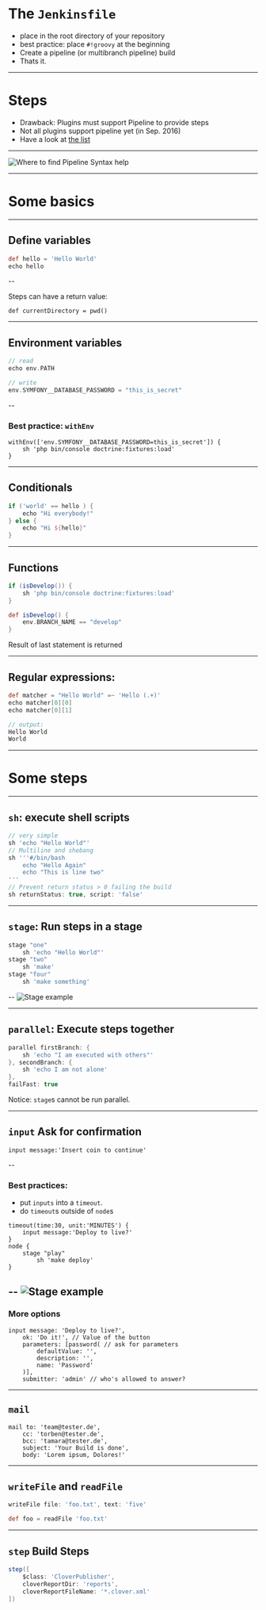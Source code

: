 # The `Jenkinsfile`

- place in the root directory of your repository
- best practice: place `#!groovy` at the beginning
- Create a pipeline (or multibranch pipeline) build
- Thats it.

---

# Steps

- Drawback: Plugins must support Pipeline to provide steps
- Not all plugins support pipeline yet (in Sep. 2016)
- Have a look at [the list](https://github.com/jenkinsci/pipeline-plugin/blob/master/COMPATIBILITY.md)

---

![Where to find Pipeline Syntax help](slides/img/007-pipeline-syntax.png "Where to find Pipeline Syntax help")


---

# Some basics

---

## Define variables

```groovy
def hello = 'Hello World'
echo hello
```
--

Steps can have a return value:

```
def currentDirectory = pwd()
```

---

## Environment variables

```groovy
// read
echo env.PATH

// write
env.SYMFONY__DATABASE_PASSWORD = "this_is_secret"
```
--

### Best practice: `withEnv`

```
withEnv(['env.SYMFONY__DATABASE_PASSWORD=this_is_secret']) {
    sh 'php bin/console doctrine:fixtures:load'
}
```

---

## Conditionals

```groovy
if ('world' == hello ) {
    echo "Hi everybody!"
} else {
    echo "Hi ${hello}"
}
```

---

## Functions

```groovy
if (isDevelop()) {
    sh 'php bin/console doctrine:fixtures:load'
}

def isDevelop() {
    env.BRANCH_NAME == "develop"
}
```

Result of last statement is returned

---

## Regular expressions:

```groovy
def matcher = "Hello World" =~ 'Hello (.+)'
echo matcher[0][0]
echo matcher[0][1]

// output:
Hello World
World
```

---

# Some steps

---

## `sh`: execute shell scripts

```groovy
// very simple
sh 'echo "Hello World"'
// Multiline and shebang
sh '''#/bin/bash
    echo "Hello Again"
    echo "This is line two"
'''
// Prevent return status > 0 failing the build
sh returnStatus: true, script: 'false'
```

---

## `stage`: Run steps in a stage

```groovy
stage "one"
    sh 'echo "Hello World"'
stage "two"
    sh 'make'
stage "four"
    sh 'make something'
```

--
![Stage example](slides/img/007-stage-example.png "stage-example")

---

## `parallel`: Execute steps together

```groovy
parallel firstBranch: {
    sh 'echo "I am executed with others"'
}, secondBranch: {
    sh 'echo I am not alone'
},
failFast: true
```

Notice: `stage`s cannot be run parallel.

---

## `input` Ask for confirmation

```
input message:'Insert coin to continue'
```

--
### Best practices: 

- put `inputs` into a `timeout`.
- do `timeout`s outside of `node`s

```
timeout(time:30, unit:'MINUTES') {
    input message:'Deploy to live?'
}
node {
    stage "play"
        sh 'make deploy'
}
```
--
![Stage example](slides/img/007-message.png "message-example")
--

### More options
```
input message: 'Deploy to live?', 
    ok: 'Do it!', // Value of the button
    parameters: [password( // ask for parameters
        defaultValue: '', 
        description: '', 
        name: 'Password'
    )],
    submitter: 'admin' // who's allowed to answer?
```

---

## `mail` 

```
mail to: 'team@tester.de',
    cc: 'torben@tester.de', 
    bcc: 'tamara@tester.de', 
    subject: 'Your Build is done',
    body: 'Lorem ipsum, Dolores!'
```

---

## `writeFile` and `readFile`

```groovy
writeFile file: 'foo.txt', text: 'five'

def foo = readFile 'foo.txt'
```

---

## `step` Build Steps

```groovy
step([
    $class: 'CloverPublisher', 
    cloverReportDir: 'reports', 
    cloverReportFileName: '*.clover.xml'
])
```

